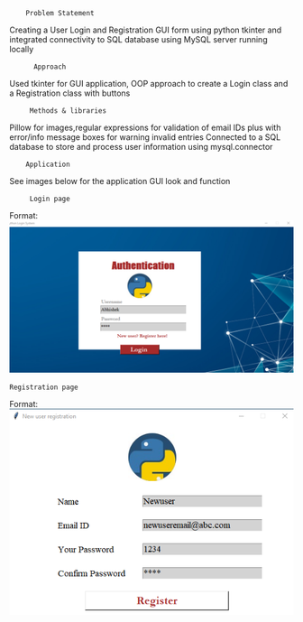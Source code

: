         Problem Statement

Creating a User Login and Registration GUI form using python tkinter and integrated connectivity to SQL database using MySQL server running locally 

          Approach

Used tkinter for GUI application, OOP approach to create a Login class and a Registration class with buttons

         Methods & libraries

Pillow for images,regular expressions for validation of email IDs plus with error/info message boxes for warning invalid entries
Connected to a SQL database to store and process user information using mysql.connector 

        Application

See images below for the application GUI look and function

         Login page
         
     

Format: ![Alt Text](https://github.com/AbhishekatGithub/Abhishek1996/blob/main/MyProjects/GUI_LoginSystem_with_Tkinter/Login%20image.png?raw=true)

    Registration page
    
    
Format: ![Alt Text](https://github.com/AbhishekatGithub/Abhishek1996/blob/main/MyProjects/GUI_LoginSystem_with_Tkinter/Register%20image.png?raw=true)
